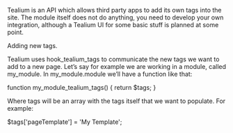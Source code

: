 Tealium is an API which allows third party apps to add its own tags into the site. The module itself does not do anything, you need to develop your own integration, although a Tealium UI for some basic stuff is planned at some point.

Adding new tags.

Tealium uses hook_tealium_tags to communicate the new tags we want to add to a new page. Let’s say for example we are working in a module, called my_module. In my_module.module we’ll have a function like that:

function my_module_tealium_tags() {
  return $tags;
}

Where tags will be an array with the tags itself that we want to populate. For example:

  $tags['pageTemplate'] = 'My Template';
